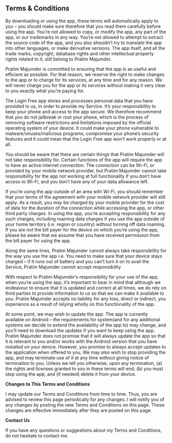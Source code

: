 <!DOCTYPE html PUBLIC "-//W3C//DTD XHTML 1.0 Strict//EN"
    "http://www.w3.org/TR/xhtml1/DTD/xhtml1-strict.dtd">
<html xmlns="http://www.w3.org/1999/xhtml">
  <body>
    <h2>
      Terms &amp; Conditions
    </h2>
    <p>
      By downloading or using the app, these terms will
      automatically apply to you – you should make sure therefore
      that you read them carefully before using the app. You’re not
      allowed to copy, or modify the app, any part of the app, or
      our trademarks in any way. You’re not allowed to attempt to
      extract the source code of the app, and you also shouldn’t
      try to translate the app into other languages, or make
      derivative versions. The app itself, and all the trade marks,
      copyright, database rights and other intellectual property
      rights related to it, still belong to Pratim Majumder.
    </p>
    <p>
      Pratim Majumder is committed to ensuring that the app is as
      useful and efficient as possible. For that reason, we reserve
      the right to make changes to the app or to charge for its
      services, at any time and for any reason. We will never
      charge you for the app or its services without making it very
      clear to you exactly what you’re paying for.
    </p>
    <p>
      The Login Free app stores and processes personal data that
      you have provided to us, in order to provide my Service. It’s
      your responsibility to keep your phone and access to the app
      secure. We therefore recommend that you do not jailbreak or
      root your phone, which is the process of removing software
      restrictions and limitations imposed by the official
      operating system of your device. It could make your phone
      vulnerable to malware/viruses/malicious programs, compromise
      your phone’s security features and it could mean that the
      Login Free app won’t work properly or at all.
    </p>
    <p>
      You should be aware that there are certain things that Pratim
      Majumder will not take responsibility for. Certain functions
      of the app will require the app to have an active internet
      connection. The connection can be Wi-Fi, or provided by your
      mobile network provider, but Pratim Majumder cannot take
      responsibility for the app not working at full functionality
      if you don’t have access to Wi-Fi, and you don’t have any of
      your data allowance left.
    </p>
    <p>
      If you’re using the app outside of an area with Wi-Fi, you
      should remember that your terms of the agreement with your
      mobile network provider will still apply. As a result, you
      may be charged by your mobile provider for the cost of data
      for the duration of the connection while accessing the app,
      or other third party charges. In using the app, you’re
      accepting responsibility for any such charges, including
      roaming data charges if you use the app outside of your home
      territory (i.e. region or country) without turning off data
      roaming. If you are not the bill payer for the device on
      which you’re using the app, please be aware that we assume
      that you have received permission from the bill payer for
      using the app.
    </p>
    <p>
      Along the same lines, Pratim Majumder cannot always take
      responsibility for the way you use the app i.e. You need to
      make sure that your device stays charged – if it runs out of
      battery and you can’t turn it on to avail the Service, Pratim
      Majumder cannot accept responsibility
    </p>
    <p>
      With respect to Pratim Majumder’s responsibility for your use
      of the app, when you’re using the app, it’s important to bear
      in mind that although we endeavour to ensure that it is
      updated and correct at all times, we do rely on third parties
      to provide information to us so that we can make it available
      to you. Pratim Majumder accepts no liability for any loss,
      direct or indirect, you experience as a result of relying
      wholly on this functionality of the app.
    </p>
    <p>
      At some point, we may wish to update the app. The app is
      currently available on Android – the requirements for
      system(and for any additional systems we decide to extend the
      availability of the app to) may change, and you’ll need to
      download the updates if you want to keep using the app.
      Pratim Majumder does not promise that it will always update
      the app so that it is relevant to you and/or works with the
      Android version that you have installed on your device.
      However, you promise to always accept updates to the
      application when offered to you, We may also wish to stop
      providing the app, and may terminate use of it at any time
      without giving notice of termination to you. Unless we tell
      you otherwise, upon any termination, (a) the rights and
      licenses granted to you in these terms will end; (b) you must
      stop using the app, and (if needed) delete it from your
      device.
    </p>
    <p>
      <strong>Changes to This Terms and Conditions</strong>
    </p>
    <p>
      I may update our Terms and Conditions from time to time.
      Thus, you are advised to review this page periodically for
      any changes. I will notify you of any changes by posting the
      new Terms and Conditions on this page. These changes are
      effective immediately after they are posted on this page.
    </p>
    <p>
      <strong>Contact Us</strong>
    </p>
    <p>
      If you have any questions or suggestions about my Terms and
      Conditions, do not hesitate to contact me.
    </p>
  </body>
</html>
